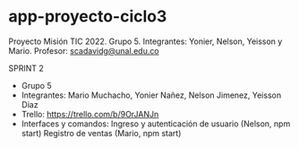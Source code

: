 # app-proyecto-ciclo3

Proyecto Misión TIC 2022. Grupo 5. Integrantes: Yonier, Nelson, Yeisson y Mario.
Profesor: scadavidg@unal.edu.co

 SPRINT 2

- Grupo 5
- Integrantes: Mario Muchacho, Yonier Nañez, Nelson Jimenez, Yeisson Diaz
- Trello: https://trello.com/b/9OrJANJn
- Interfaces y comandos:
  Ingreso y autenticación de usuario (Nelson, npm start)
  Registro de ventas (Mario, npm start)
